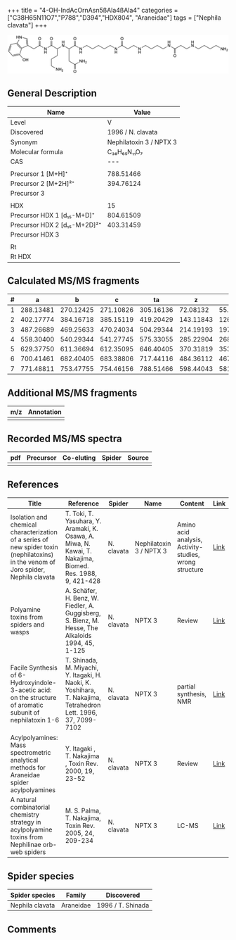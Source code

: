 +++
title = "4-OH-IndAcOrnAsn5ßAla4ßAla4"
categories = ["C38H65N11O7","P788","D394","HDX804",
"Araneidae"]
tags = ["Nephila clavata"]
+++

![](/img/4-OH-IndAcOrnAsn5bAla4bAla4.png)

## General Description

| Name                         | Value                   |
|------------------------------|-------------------------|
| Level                        | V                       |
| Discovered                   | 1996 / N. clavata       |
| Synonym                      | Nephilatoxin 3 / NPTX 3 |
| Molecular formula            | C₃₈H₆₅N₁₁O₇             |
| CAS                          | ---                     |
|                              |                         |
| Precursor 1 [M+H]⁺           | 788.51466               |
| Precursor 2 [M+2H]²⁺         | 394.76124               |
| Precursor 3                  |                         |
|                              |                         |
| HDX                          | 15                      |
| Precursor HDX 1 [d₁₅-M+D]⁺   | 804.61509               |
| Precursor HDX 2 [d₁₅-M+2D]²⁺ | 403.31459               |
| Precursor HDX 3              |                         |
|                              |                         |
| Rt                           |                         |
| Rt HDX                       |                         |

## Calculated MS/MS fragments

| # | a         | b         | c         | ta        | z         | y         | tz        |
|---|-----------|-----------|-----------|-----------|-----------|-----------|-----------|
| 1 | 288.13481 | 270.12425 | 271.10826 | 305.16136 | 72.08132  | 55.05477  | 89.10787  |
| 2 | 402.17774 | 384.16718 | 385.15119 | 419.20429 | 143.11843 | 126.09188 | 160.14498 |
| 3 | 487.26689 | 469.25633 | 470.24034 | 504.29344 | 214.19193 | 197.16538 | 231.21848 |
| 4 | 558.30400 | 540.29344 | 541.27745 | 575.33055 | 285.22904 | 268.20249 | 302.25559 |
| 5 | 629.37750 | 611.36694 | 612.35095 | 646.40405 | 370.31819 | 353.29164 | 387.34474 |
| 6 | 700.41461 | 682.40405 | 683.38806 | 717.44116 | 484.36112 | 467.33457 | 501.38767 |
| 7 | 771.48811 | 753.47755 | 754.46156 | 788.51466 | 598.44043 | 581.41388 | 615.46698 |

## Additional MS/MS fragments

| m/z       | Annotation |
|-----------|------------|
|           |            |

## Recorded MS/MS spectra

| pdf | Precursor | Co-eluting | Spider    | Source                              |
|-----|-----------|------------|-----------|-------------------------------------|
|     |           |            |           |                                     |

## References

| Title                                                                                                                                | Reference                                                                                                      | Spider     | Name                    | Content                                                | Link                                                                        |
|--------------------------------------------------------------------------------------------------------------------------------------|----------------------------------------------------------------------------------------------------------------|------------|-------------------------|--------------------------------------------------------|-----------------------------------------------------------------------------|
| Isolation and chemical characterization of a series of new spider toxin (nephilatoxins) in the venom of Joro spider, Nephila clavata | T. Toki, T. Yasuhara, Y. Aramaki, K. Osawa, A. Miwa, N. Kawai, T. Nakajima, Biomed. Res. 1988, 9, 421-428      | N. clavata | Nephilatoxin 3 / NPTX 3 | Amino acid analysis, Activity-studies, wrong structure | [Link](https://www.jstage.jst.go.jp/article/biomedres/9/6/9_421/_article)   |
| Polyamine toxins from spiders and wasps                                                                                              | A. Schäfer, H. Benz, W. Fiedler, A. Guggisberg, S. Bienz, M. Hesse, The Alkaloids 1994, 45, 1-125              | N. clavata | NPTX 3                  | Review                                                 | [Link](https://www.sciencedirect.com/science/article/pii/S009995980860276X) |
| Facile Synthesis of 6-Hydroxyindole-3-acetic acid: on the structure of aromatic subunit of nephilatoxin 1-6                          | T. Shinada, M. Miyachi, Y. Itagaki, H. Naoki, K. Yoshihara, T. Nakajima, Tetrahedron Lett. 1996, 37, 7099-7102 | N. clavata | NPTX 3                  | partial synthesis, NMR                                 | [Link](https://www.sciencedirect.com/science/article/pii/0040403996015833)  |
| Acylpolyamines: Mass spectrometric analytical methods for Araneidae spider acylpolyamines                                            | Y. Itagaki , T. Nakajima , Toxin Rev. 2000, 19, 23-52                                                          | N. clavata | NPTX 3                  | Review                                                 | [Link](https://www.tandfonline.com/doi/abs/10.1081/TXR-100100314)           |
| A natural combinatorial chemistry strategy in acylpolyamine toxins from Nephilinae orb-web spiders                                   | M. S. Palma, T. Nakajima, Toxin Rev. 2005, 24, 209-234                                                         | N. clavata | NPTX 3                  | LC-MS                                                  | [Link](https://www.tandfonline.com/doi/abs/10.1081/TXR-200057857)           |

## Spider species

| Spider species  | Family    | Discovered        |
|-----------------|-----------|-------------------|
| Nephila clavata | Araneidae | 1996 / T. Shinada |

## Comments
